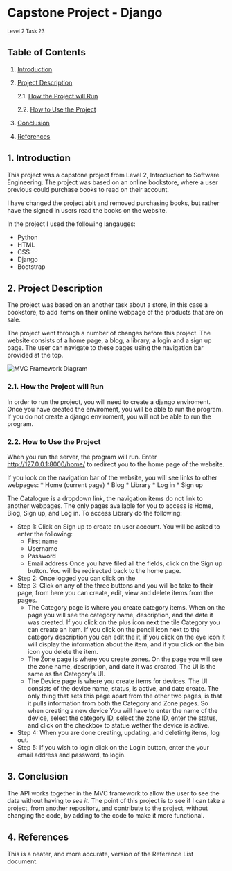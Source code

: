 # Capstone Project - Django
<sub>Level 2 Task 23</sub>
## Table of Contents

1. [Introduction](#intro)
2. [Project Description](#description)

   2.1. [How the Project will Run](#runproject)
  
   2.2. [How to Use the Project](#useproject)
  
3. [Conclusion](#conclusion)
4. [References](#references)

## 1. Introduction <a name ="intro"></a>
This project was a capstone project from Level 2, Introduction to Software Engineering. The project was based on an online bookstore, where a user previous could purchase books to read on their account.

I have changed the project abit and removed purchasing books, but rather have the signed in users read the books on the website.

In the project I used the following langauges:
* Python
* HTML
* CSS
* Django
* Bootstrap

## 2. Project Description <a name = "description"></a>
The project was based on an another task about a store, in this case a bookstore, to add items on their online webpage of the products that are on sale. 

The project went through a number of changes before this project. The website consists of a home page, a blog, a library, a login and a sign up page. The user can navigate to these pages using the navigation bar provided at the top.

![MVC Framework Diagram](https://github.com/Icyfire315/CMPG-323-Project-3---32850123/blob/main/Assets/MVC%20Framework%20Diagram.png)


### 2.1. How the Project will Run <a name = "runproject"></a>
In order to run the project, you will need to create a django enviroment. Once you have created the enviroment, you will be able to run the program. If you do not create a django enviroment, you will not be able to run the program.

### 2.2. How to Use the Project <a name = "useproject"></a>
When you run the server, the program will run. Enter http://127.0.0.1:8000/home/ to redirect you to the home page of the website.

If you look on the navigation bar of the website, you will see links to other webpages:
    * Home (current page)
    * Blog
    * Library
    * Log in
    * Sign up

The Catalogue is a dropdown link, the navigation items do not link to another webpages. The only pages available for you to access is Home, Blog, Sign up, and Log in.
To access Library do the following:

* Step 1: Click on Sign up to create an user account. You will be asked to enter the following:
    *  First name
    *  Username
    *  Password
    *  Email address
  Once you have filed all the fields, click on the Sign up button. You will be redirected back to the home page.
* Step 2:  Once logged you can click on the 
* Step 3: Click on any of the three buttons and you will be take to their page, from here you can create, edit, view and delete items from the pages.
   * The Category page is where you create category items. When on the page you will see the category name, description, and the date it was created. If you click on the plus icon next the tile Category you can create an item. If you click on the pencil icon next to the category description you can edit the it, if you click on the eye icon it will display the information about the item, and if you click on the bin icon you delete the item.
   * The Zone page is where you create zones. On the page you will see the zone name, description, and date it was created. The UI is the same as the Category's UI.
   * The Device page is where you create items for devices. The UI consists of the device name, status, is active, and date create. The only thing that sets this page apart from the other two pages, is that it pulls information from both the Category and Zone pages. So when creating a new device You will have to enter the name of the device, select the category ID, select the zone ID, enter the status, and click on the checkbox to statue wether the device is active.
* Step 4: When you are done creating, updating, and deletintg items, log out.
* Step 5: If you wish to login click on the Login button, enter the your email address and password, to login.

## 3. Conclusion <a name = "conclusion"></a>
The API works together in the MVC framework to allow the user to see the data without having to *see it*. The point of this project is to see if I can take a project, from another repository, and contribute to the project, without changing the code, by adding to the code to make it more functional.

## 4. References <a name = "references"></a>
This is a neater, and more accurate, version of the Reference List document.